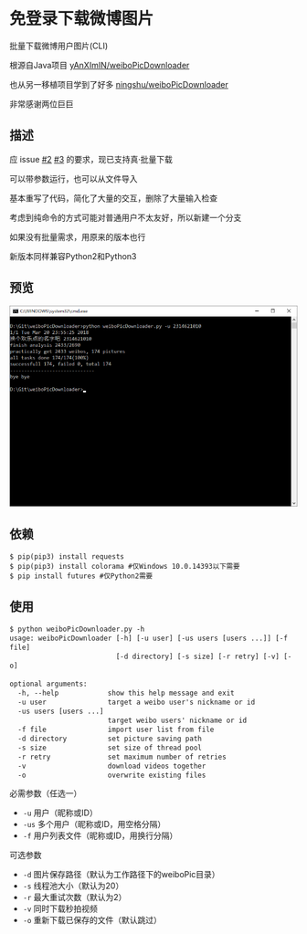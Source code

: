 # 免登录下载微博图片

批量下载微博用户图片(CLI)

根源自Java项目 [yAnXImIN/weiboPicDownloader](https://github.com/yAnXImIN/weiboPicDownloader)  

也从另一移植项目学到了好多 [ningshu/weiboPicDownloader](https://github.com/ningshu/weiboPicDownloader) 

非常感谢两位巨巨

## 描述

应 issue [#2](https://github.com/nondanee/weiboPicDownloader/issues/2) [#3](https://github.com/nondanee/weiboPicDownloader/issues/3) 的要求，现已支持真·批量下载

可以带参数运行，也可以从文件导入

基本重写了代码，简化了大量的交互，删除了大量输入检查

考虑到纯命令的方式可能对普通用户不太友好，所以新建一个分支

如果没有批量需求，用原来的版本也行

新版本同样兼容Python2和Python3

## 预览

![screenshot](show/screenshot.png)

## 依赖

```
$ pip(pip3) install requests
$ pip(pip3) install colorama #仅Windows 10.0.14393以下需要
$ pip install futures #仅Python2需要
```

## 使用

```
$ python weiboPicDownloader.py -h
usage: weiboPicDownloader [-h] [-u user] [-us users [users ...]] [-f file]
                          [-d directory] [-s size] [-r retry] [-v] [-o]

optional arguments:
  -h, --help            show this help message and exit
  -u user               target a weibo user's nickname or id
  -us users [users ...]
                        target weibo users' nickname or id
  -f file               import user list from file
  -d directory          set picture saving path
  -s size               set size of thread pool
  -r retry              set maximum number of retries
  -v                    download videos together
  -o                    overwrite existing files
```

必需参数（任选一）

- `-u` 用户（昵称或ID）
- `-us` 多个用户（昵称或ID，用空格分隔）
- `-f` 用户列表文件（昵称或ID，用换行分隔）

可选参数

- `-d` 图片保存路径（默认为工作路径下的weiboPic目录）
- `-s` 线程池大小（默认为20）
- `-r` 最大重试次数（默认为2）
- `-v` 同时下载秒拍视频
- `-o` 重新下载已保存的文件（默认跳过）